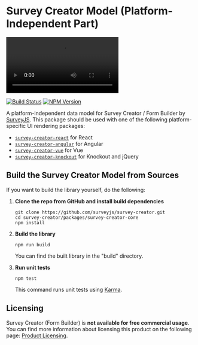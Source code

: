 # Survey Creator Model (Platform-Independent Part)


<video src="https://github.com/surveyjs/survey-creator/assets/22315929/884eeb5b-68e6-4d38-a8f9-d2483e6ce386"></video>


[![Build Status](https://dev.azure.com/SurveyJS/SurveyJS%20Integration%20Tests/_apis/build/status/SurveyJS%20Creator?branchName=master)](https://dev.azure.com/SurveyJS/SurveyJS%20Integration%20Tests/_build/latest?definitionId=8&branchName=master)
<a href="https://www.npmjs.com/package/survey-creator"><img alt="NPM Version" src="https://img.shields.io/npm/v/survey-creator.svg" data-canonical-src="https://img.shields.io/npm/v/survey-creator.svg" style="max-width:100%;"></a>

A platform-independent data model for Survey Creator / Form Builder by [SurveyJS](https://surveyjs.io/documentation). This package should be used with one of the following platform-specific UI rendering packages:

- [`survey-creator-react`](https://www.npmjs.com/package/survey-creator-react) for React
- [`survey-creator-angular`](https://www.npmjs.com/package/survey-creator-angular) for Angular
- [`survey-creator-vue`](https://www.npmjs.com/package/survey-creator-vue) for Vue
- [`survey-creator-knockout`](https://www.npmjs.com/package/survey-creator-knockout) for Knockout and jQuery

## Build the Survey Creator Model from Sources

If you want to build the library yourself, do the following:

1.  **Clone the repo from GitHub and install build dependencies**

    ```
    git clone https://github.com/surveyjs/survey-creator.git
    cd survey-creator/packages/survey-creator-core
    npm install
    ```

1.  **Build the library**

    ```
    npm run build
    ```

    You can find the built library in the "build" directory.

1.  **Run unit tests**
    ```
    npm test
    ```
    This command runs unit tests using [Karma](https://karma-runner.github.io/0.13/index.html).

## Licensing

Survey Creator (Form Builder) is **not available for free commercial usage**. You can find more information about licensing this product on the following page: [Product Licensing](https://surveyjs.io/licensing).
